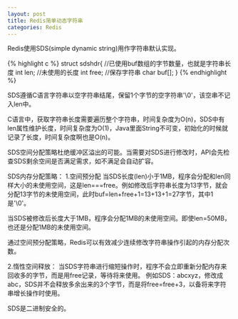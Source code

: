 ```yaml
---
layout: post
title: Redis简单动态字符串
categories: Redis
---
```


Redis使用SDS(simple dynamic string)用作字符串默认实现。

{% highlight c %}
struct sdshdr{
	//已使用buf数组的字节数量，也就是字符串长度
	int len;
	//未使用的长度
	int free;
	//保存字符串
	char buf[];
}
{% endhighlight %}

SDS遵循C语言字符串以空字符串结尾，保留1个字节的空字符串'\0'，该空串不记入len中。

C语言中，获取字符串长度需要遍历整个字符串，时间复杂度为O(n)，SDS中有len属性维护长度，时间复杂度为O(1)，Java里面String不可变，初始化的时候就记录了长度，时间复杂度啊也是O(n)。

SDS空间分配策略杜绝缓冲区溢出的可能。当需要对SDS进行修改时，API会先检查SDS剩余空间是否满足需求，如不满足会自动扩容。

SDS内存分配策略：
1.空间预分配
当SDS长度(len)小于1MB，程序会分配和len同样大小的未使用空间，这是len===free。例如修改后字符串长度为13字节，就会分配13字节的未使用空间，此时buf=len+free+1=13+13+1=27字节，其中1是'\0'。

当SDS被修改后长度大于1MB，程序会分配1MB的未使用空间。即使len=50MB，也还是分配1MB的未使用空间。

通过空间预分配策略，Redis可以有效减少连续修改字符串操作引起的内存分配次数。

2.惰性空间释放：
当SDS字符串进行缩短操作时，程序不会立即重新分配内存来回收多的字节，而是用free记录，等待将来使用。
例如SDS：abcxyz，修改成abc，SDS并不会释放多余出来的3个字节，而是将free=free+3，以备将来字符串增长操作时使用。

SDS是二进制安全的。
